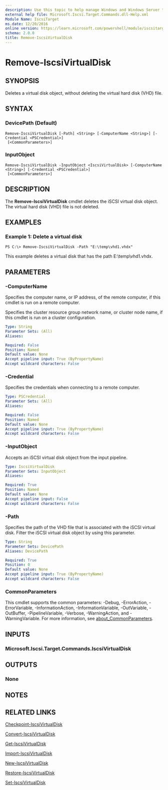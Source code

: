 ```yaml
---
description: Use this topic to help manage Windows and Windows Server technologies with Windows PowerShell.
external help file: Microsoft.Iscsi.Target.Commands.dll-Help.xml
Module Name: IscsiTarget
ms.date: 12/20/2016
online version: https://learn.microsoft.com/powershell/module/iscsitarget/remove-iscsivirtualdisk?view=windowsserver2022-ps&wt.mc_id=ps-gethelp
schema: 2.0.0
title: Remove-IscsiVirtualDisk
---
```


# Remove-IscsiVirtualDisk

## SYNOPSIS
Deletes a virtual disk object, without deleting the virtual hard disk (VHD) file.

## SYNTAX

### DevicePath (Default)
```
Remove-IscsiVirtualDisk [-Path] <String> [-ComputerName <String>] [-Credential <PSCredential>]
 [<CommonParameters>]
```

### InputObject
```
Remove-IscsiVirtualDisk -InputObject <IscsiVirtualDisk> [-ComputerName <String>] [-Credential <PSCredential>]
 [<CommonParameters>]
```

## DESCRIPTION
The **Remove-IscsiVirtualDisk** cmdlet deletes the iSCSI virtual disk object.
The virtual hard disk (VHD) file is not deleted.

## EXAMPLES

### Example 1: Delete a virtual disk
```
PS C:\> Remove-IscsiVirtualDisk -Path "E:\temp\vhd1.vhdx"
```

This example deletes a virtual disk that has the path E:\temp\vhd1.vhdx.

## PARAMETERS

### -ComputerName
Specifies the computer name, or IP address, of the remote computer, if this cmdlet is run on a remote computer.

Specifies the cluster resource group network name, or cluster node name, if this cmdlet is run on a cluster configuration.

```yaml
Type: String
Parameter Sets: (All)
Aliases: 

Required: False
Position: Named
Default value: None
Accept pipeline input: True (ByPropertyName)
Accept wildcard characters: False
```

### -Credential
Specifies the credentials when connecting to a remote computer.

```yaml
Type: PSCredential
Parameter Sets: (All)
Aliases: 

Required: False
Position: Named
Default value: None
Accept pipeline input: True (ByPropertyName)
Accept wildcard characters: False
```

### -InputObject
Accepts an iSCSI virtual disk object from the input pipeline.

```yaml
Type: IscsiVirtualDisk
Parameter Sets: InputObject
Aliases: 

Required: True
Position: Named
Default value: None
Accept pipeline input: False
Accept wildcard characters: False
```

### -Path
Specifies the path of the VHD file that is associated with the iSCSI virtual disk.
Filter the iSCSI virtual disk object by using this parameter.

```yaml
Type: String
Parameter Sets: DevicePath
Aliases: DevicePath

Required: True
Position: 0
Default value: None
Accept pipeline input: True (ByPropertyName)
Accept wildcard characters: False
```

### CommonParameters
This cmdlet supports the common parameters: -Debug, -ErrorAction, -ErrorVariable, -InformationAction, -InformationVariable, -OutVariable, -OutBuffer, -PipelineVariable, -Verbose, -WarningAction, and -WarningVariable. For more information, see [about_CommonParameters](https://go.microsoft.com/fwlink/?LinkID=113216).

## INPUTS

### Microsoft.Iscsi.Target.Commands.IscsiVirtualDisk

## OUTPUTS

### None

## NOTES

## RELATED LINKS

[Checkpoint-IscsiVirtualDisk](./Checkpoint-IscsiVirtualDisk.md)

[Convert-IscsiVirtualDisk](./Convert-IscsiVirtualDisk.md)

[Get-IscsiVirtualDisk](./Get-IscsiVirtualDisk.md)

[Import-IscsiVirtualDisk](./Import-IscsiVirtualDisk.md)

[New-IscsiVirtualDisk](./New-IscsiVirtualDisk.md)

[Restore-IscsiVirtualDisk](./Restore-IscsiVirtualDisk.md)

[Set-IscsiVirtualDisk](./Set-IscsiVirtualDisk.md)

